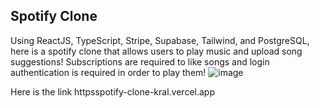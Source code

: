 ## Spotify Clone

Using ReactJS, TypeScript, Stripe, Supabase, Tailwind, and PostgreSQL, here is a spotify clone that allows users to play music and upload song suggestions! Subscriptions are required to like songs and login authentication is required in order to play them!
![image](httpsgithub.combiggame27spotify-cloneassets6771463841a5628a-4c59-49a1-8210-eef4c1851568)


Here is the link httpsspotify-clone-kral.vercel.app
